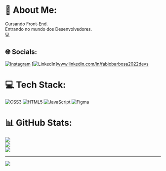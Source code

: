 # 💫 About Me:
Cursando Front-End.<br>Entrando no mundo dos Desenvolvedores.<br>💻


## 🌐 Socials:
[![Instagram](https://img.shields.io/badge/Instagram-%23E4405F.svg?logo=Instagram&logoColor=white)](https://www.instagram.com/fabiio_olliveira/) [![LinkedIn](https://img.shields.io/badge/LinkedIn-%230077B5.svg?logo=linkedin&logoColor=white)]www.linkedin.com/in/fabiobarbosa2022devs

# 💻 Tech Stack:
![CSS3](https://img.shields.io/badge/css3-%231572B6.svg?style=for-the-badge&logo=css3&logoColor=white) ![HTML5](https://img.shields.io/badge/html5-%23E34F26.svg?style=for-the-badge&logo=html5&logoColor=white) ![JavaScript](https://img.shields.io/badge/javascript-%23323330.svg?style=for-the-badge&logo=javascript&logoColor=%23F7DF1E) 	![Figma](https://img.shields.io/badge/figma-%23F24E1E.svg?style=for-the-badge&logo=figma&logoColor=white)
# 📊 GitHub Stats:
![](https://github-readme-stats.vercel.app/api?username=devsfabio&theme=gotham&hide_border=false&include_all_commits=true&count_private=true)<br/>
![](https://github-readme-streak-stats.herokuapp.com/?user=devsfabio&theme=gotham&hide_border=false)<br/>
![](https://github-readme-stats.vercel.app/api/top-langs/?username=devsfabio&theme=gotham&hide_border=false&include_all_commits=true&count_private=true&layout=compact)

---
[![](https://visitcount.itsvg.in/api?id=devsfabio&icon=0&color=0)](https://visitcount.itsvg.in)

<!-- Proudly created with GPRM ( https://gprm.itsvg.in ) -->
